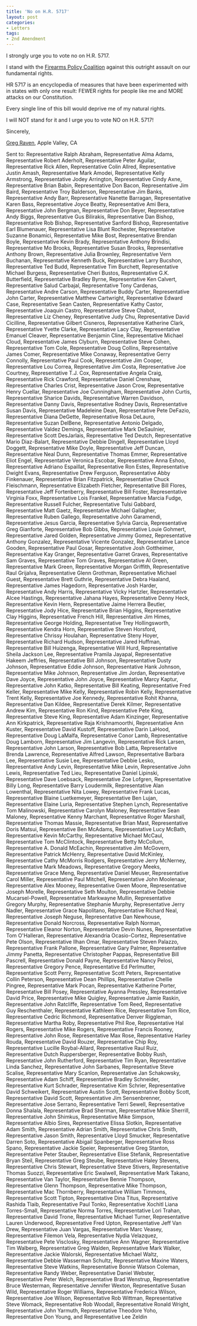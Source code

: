 ```yaml
---
title: 'No on H.R. 5717'
layout: post
categories:
- Letters
tags:
- 2nd Amendment
---
```


I strongly urge you to vote no on H.R. 5717.

I stand with the [Firearms Policy Coalition](https://www.firearmspolicy.org/) against this outright assault on our fundamental rights.

HR 5717 is an encyclopedia of measures that have been experimented with in states with only one result: FEWER rights for people like me and MORE attacks on our Constitution.

Every single line of this bill would deprive me of my natural rights.

I will NOT stand for it and I urge you to vote NO on H.R. 5717!

Sincerely,

[Greg Raven](https://www.gregraven.org/), Apple Valley, CA

Sent to: Representative Ralph Abraham, Representative Alma Adams, Representative Robert Aderholt, Representative Peter Aguilar, Representative Rick Allen, Representative Colin Allred, Representative Justin Amash, Representative Mark Amodei, Representative Kelly Armstrong, Representative Jodey Arrington, Representative Cindy Axne, Representative Brian Babin, Representative Don Bacon, Representative Jim Baird, Representative Troy Balderson, Representative Jim Banks, Representative Andy Barr, Representative Nanette Barragan, Representative Karen Bass, Representative Joyce Beatty, Representative Ami Bera, Representative John Bergman, Representative Don Beyer, Representative Andy Biggs, Representative Gus Bilirakis, Representative Dan Bishop, Representative Rob Bishop, Representative Sanford Bishop, Representative Earl Blumenauer, Representative Lisa Blunt Rochester, Representative Suzanne Bonamici, Representative Mike Bost, Representative Brendan Boyle, Representative Kevin Brady, Representative Anthony Brindisi, Representative Mo Brooks, Representative Susan Brooks, Representative Anthony Brown, Representative Julia Brownley, Representative Vern Buchanan, Representative Kenneth Buck, Representative Larry Bucshon, Representative Ted Budd, Representative Tim Burchett, Representative Michael Burgess, Representative Cheri Bustos, Representative G.K. Butterfield, Representative Bradley Byrne, Representative Ken Calvert, Representative Salud Carbajal, Representative Tony Cardenas, Representative Andre Carson, Representative Buddy Carter, Representative John Carter, Representative Matthew Cartwright, Representative Edward Case, Representative Sean Casten, Representative Kathy Castor, Representative Joaquin Castro, Representative Steve Chabot, Representative Liz Cheney, Representative Judy Chu, Representative David Cicilline, Representative Gilbert Cisneros, Representative Katherine Clark, Representative Yvette Clarke, Representative Lacy Clay, Representative Emanuel Cleaver, Representative Benjamin Cline, Representative Michael Cloud, Representative James Clyburn, Representative Steve Cohen, Representative Tom Cole, Representative Doug Collins, Representative James Comer, Representative Mike Conaway, Representative Gerry Connolly, Representative Paul Cook, Representative Jim Cooper, Representative Lou Correa, Representative Jim Costa, Representative Joe Courtney, Representative T.J. Cox, Representative Angela Craig, Representative Rick Crawford, Representative Daniel Crenshaw, Representative Charles Crist, Representative Jason Crow, Representative Henry Cuellar, Representative Joe Cunningham, Representative John Curtis, Representative Sharice Davids, Representative Warren Davidson, Representative Danny Davis, Representative Rodney Davis, Representative Susan Davis, Representative Madeleine Dean, Representative Pete DeFazio, Representative Diana DeGette, Representative Rosa DeLauro, Representative Suzan DelBene, Representative Antonio Delgado, Representative Valdez Demings, Representative Mark DeSaulnier, Representative Scott DesJarlais, Representative Ted Deutch, Representative Mario Diaz-Balart, Representative Debbie Dingell, Representative Lloyd Doggett, Representative Mike Doyle, Representative Jeff Duncan, Representative Neal Dunn, Representative Thomas Emmer, Representative Eliot Engel, Representative Veronica Escobar, Representative Anna Eshoo, Representative Adriano Espaillat, Representative Ron Estes, Representative Dwight Evans, Representative Drew Ferguson, Representative Abby Finkenauer, Representative Brian Fitzpatrick, Representative Chuck Fleischmann, Representative Elizabeth Fletcher, Representative Bill Flores, Representative Jeff Fortenberry, Representative Bill Foster, Representative Virginia Foxx, Representative Lois Frankel, Representative Marcia Fudge, Representative Russell Fulcher, Representative Tulsi Gabbard, Representative Matt Gaetz, Representative Michael Gallagher, Representative Ruben Gallego, Representative John Garamendi, Representative Jesus Garcia, Representative Sylvia Garcia, Representative Greg Gianforte, Representative Bob Gibbs, Representative Louie Gohmert, Representative Jared Golden, Representative Jimmy Gomez, Representative Anthony Gonzalez, Representative Vicente Gonzalez, Representative Lance Gooden, Representative Paul Gosar, Representative Josh Gottheimer, Representative Kay Granger, Representative Garret Graves, Representative Sam Graves, Representative Tom Graves, Representative Al Green, Representative Mark Green, Representative Morgan Griffith, Representative Raul Grijalva, Representative Glenn Grothman, Representative Michael Guest, Representative Brett Guthrie, Representative Debra Haaland, Representative James Hagedorn, Representative Josh Harder, Representative Andy Harris, Representative Vicky Hartzler, Representative Alcee Hastings, Representative Jahana Hayes, Representative Denny Heck, Representative Kevin Hern, Representative Jaime Herrera Beutler, Representative Jody Hice, Representative Brian Higgins, Representative Clay Higgins, Representative French Hill, Representative Jim Himes, Representative George Holding, Representative Trey Hollingsworth, Representative Kendra Horn, Representative Steven Horsford, Representative Chrissy Houlahan, Representative Steny Hoyer, Representative Richard Hudson, Representative Jared Huffman, Representative Bill Huizenga, Representative Will Hurd, Representative Sheila Jackson Lee, Representative Pramila Jayapal, Representative Hakeem Jeffries, Representative Bill Johnson, Representative Dusty Johnson, Representative Eddie Johnson, Representative Hank Johnson, Representative Mike Johnson, Representative Jim Jordan, Representative Dave Joyce, Representative John Joyce, Representative Marcy Kaptur, Representative John Katko, Representative Bill Keating, Representative Fred Keller, Representative Mike Kelly, Representative Robin Kelly, Representative Trent Kelly, Representative Joe Kennedy, Representative Rohit Khanna, Representative Dan Kildee, Representative Derek Kilmer, Representative Andrew Kim, Representative Ron Kind, Representative Pete King, Representative Steve King, Representative Adam Kinzinger, Representative Ann Kirkpatrick, Representative Raja Krishnamoorthi, Representative Ann Kuster, Representative David Kustoff, Representative Darin LaHood, Representative Doug LaMalfa, Representative Conor Lamb, Representative Doug Lamborn, Representative Jim Langevin, Representative Rick Larsen, Representative John Larson, Representative Bob Latta, Representative Brenda Lawrence, Representative Alfred Lawson, Representative Barbara Lee, Representative Susie Lee, Representative Debbie Lesko, Representative Andy Levin, Representative Mike Levin, Representative John Lewis, Representative Ted Lieu, Representative Daniel Lipinski, Representative Dave Loebsack, Representative Zoe Lofgren, Representative Billy Long, Representative Barry Loudermilk, Representative Alan Lowenthal, Representative Nita Lowey, Representative Frank Lucas, Representative Blaine Luetkemeyer, Representative Ben Lujan, Representative Elaine Luria, Representative Stephen Lynch, Representative Tom Malinowski, Representative Carolyn Maloney, Representative Sean Maloney, Representative Kenny Marchant, Representative Roger Marshall, Representative Thomas Massie, Representative Brian Mast, Representative Doris Matsui, Representative Ben McAdams, Representative Lucy McBath, Representative Kevin McCarthy, Representative Michael McCaul, Representative Tom McClintock, Representative Betty McCollum, Representative A. Donald McEachin, Representative Jim McGovern, Representative Patrick McHenry, Representative David McKinley, Representative Cathy McMorris Rodgers, Representative Jerry McNerney, Representative Mark Meadows, Representative Gregory Meeks, Representative Grace Meng, Representative Daniel Meuser, Representative Carol Miller, Representative Paul Mitchell, Representative John Moolenaar, Representative Alex Mooney, Representative Gwen Moore, Representative Joseph Morelle, Representative Seth Moulton, Representative Debbie Mucarsel-Powell, Representative Markwayne Mullin, Representative Gregory Murphy, Representative Stephanie Murphy, Representative Jerry Nadler, Representative Grace Napolitano, Representative Richard Neal, Representative Joseph Neguse, Representative Dan Newhouse, Representative Donald Norcross, Representative Ralph Norman, Representative Eleanor Norton, Representative Devin Nunes, Representative Tom O'Halleran, Representative Alexandria Ocasio-Cortez, Representative Pete Olson, Representative Ilhan Omar, Representative Steven Palazzo, Representative Frank Pallone, Representative Gary Palmer, Representative Jimmy Panetta, Representative Christopher Pappas, Representative Bill Pascrell, Representative Donald Payne, Representative Nancy Pelosi, Representative Gregory Pence, Representative Ed Perlmutter, Representative Scott Perry, Representative Scott Peters, Representative Collin Peterson, Representative Dean Phillips, Representative Chellie Pingree, Representative Mark Pocan, Representative Katherine Porter, Representative Bill Posey, Representative Ayanna Pressley, Representative David Price, Representative Mike Quigley, Representative Jamie Raskin, Representative John Ratcliffe, Representative Tom Reed, Representative Guy Reschenthaler, Representative Kathleen Rice, Representative Tom Rice, Representative Cedric Richmond, Representative Denver Riggleman, Representative Martha Roby, Representative Phil Roe, Representative Hal Rogers, Representative Mike Rogers, Representative Francis Rooney, Representative John Rose, Representative Max Rose, Representative Harley Rouda, Representative David Rouzer, Representative Chip Roy, Representative Lucille Roybal-Allard, Representative Raul Ruiz, Representative Dutch Ruppersberger, Representative Bobby Rush, Representative John Rutherford, Representative Tim Ryan, Representative Linda Sanchez, Representative John Sarbanes, Representative Steve Scalise, Representative Mary Scanlon, Representative Jan Schakowsky, Representative Adam Schiff, Representative Bradley Schneider, Representative Kurt Schrader, Representative Kim Schrier, Representative David Schweikert, Representative Austin Scott, Representative Bobby Scott, Representative David Scott, Representative Jim Sensenbrenner, Representative Jose Serrano, Representative Terri Sewell, Representative Donna Shalala, Representative Brad Sherman, Representative Mikie Sherrill, Representative John Shimkus, Representative Mike Simpson, Representative Albio Sires, Representative Elissa Slotkin, Representative Adam Smith, Representative Adrian Smith, Representative Chris Smith, Representative Jason Smith, Representative Lloyd Smucker, Representative Darren Soto, Representative Abigail Spanberger, Representative Ross Spano, Representative Jackie Speier, Representative Greg Stanton, Representative Peter Stauber, Representative Elise Stefanik, Representative Bryan Steil, Representative Greg Steube, Representative Haley Stevens, Representative Chris Stewart, Representative Steve Stivers, Representative Thomas Suozzi, Representative Eric Swalwell, Representative Mark Takano, Representative Van Taylor, Representative Bennie Thompson, Representative Glenn Thompson, Representative Mike Thompson, Representative Mac Thornberry, Representative William Timmons, Representative Scott Tipton, Representative Dina Titus, Representative Rashida Tlaib, Representative Paul Tonko, Representative Xochitl Liana Torres-Small, Representative Norma Torres, Representative Lori Trahan, Representative David Trone, Representative Michael Turner, Representative Lauren Underwood, Representative Fred Upton, Representative Jeff Van Drew, Representative Juan Vargas, Representative Marc Veasey, Representative Filemon Vela, Representative Nydia Velazquez, Representative Pete Visclosky, Representative Ann Wagner, Representative Tim Walberg, Representative Greg Walden, Representative Mark Walker, Representative Jackie Walorski, Representative Michael Waltz, Representative Debbie Wasserman Schultz, Representative Maxine Waters, Representative Steve Watkins, Representative Bonnie Watson Coleman, Representative Randy Weber, Representative Daniel Webster, Representative Peter Welch, Representative Brad Wenstrup, Representative Bruce Westerman, Representative Jennifer Wexton, Representative Susan Wild, Representative Roger Williams, Representative Frederica Wilson, Representative Joe Wilson, Representative Rob Wittman, Representative Steve Womack, Representative Rob Woodall, Representative Ronald Wright, Representative John Yarmuth, Representative Theodore Yoho, Representative Don Young, and Representative Lee Zeldin